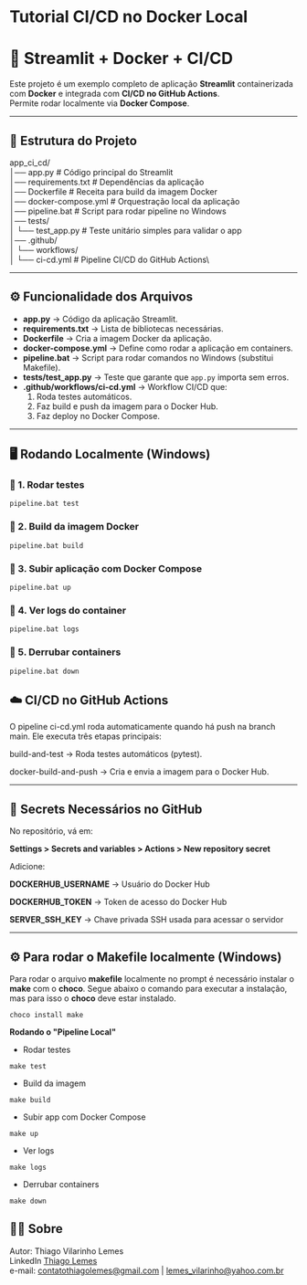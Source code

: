 # Tutorial CI/CD no Docker Local

# 🚀 Streamlit + Docker + CI/CD

Este projeto é um exemplo completo de aplicação **Streamlit** containerizada com **Docker** e integrada com **CI/CD no GitHub Actions**.  
Permite rodar localmente via **Docker Compose**.

---

## 📂 Estrutura do Projeto

app_ci_cd/ \
│── app.py # Código principal do Streamlit\
│── requirements.txt # Dependências da aplicação\
│── Dockerfile # Receita para build da imagem Docker\
│── docker-compose.yml # Orquestração local da aplicação\
│── pipeline.bat # Script para rodar pipeline no Windows\
│── tests/\
│ └── test_app.py # Teste unitário simples para validar o app\
│── .github/\
│ └── workflows/\
│ └── ci-cd.yml # Pipeline CI/CD do GitHub Actions\


---

## ⚙️ Funcionalidade dos Arquivos

- **app.py** → Código da aplicação Streamlit.  
- **requirements.txt** → Lista de bibliotecas necessárias.  
- **Dockerfile** → Cria a imagem Docker da aplicação.  
- **docker-compose.yml** → Define como rodar a aplicação em containers.  
- **pipeline.bat** → Script para rodar comandos no Windows (substitui Makefile).  
- **tests/test_app.py** → Teste que garante que `app.py` importa sem erros.  
- **.github/workflows/ci-cd.yml** → Workflow CI/CD que:
  1. Roda testes automáticos.
  2. Faz build e push da imagem para o Docker Hub.
  3. Faz deploy no Docker Compose.

---

## 🖥️ Rodando Localmente (Windows)

### 🔹 1. Rodar testes
```pipeline.bat test```

### 🔹 2. Build da imagem Docker
```pipeline.bat build```

### 🔹 3. Subir aplicação com Docker Compose
```pipeline.bat up```

### 🔹 4. Ver logs do container
```pipeline.bat logs```

### 🔹 5. Derrubar containers
```pipeline.bat down```

## ☁️ CI/CD no GitHub Actions

O pipeline ci-cd.yml roda automaticamente quando há push na branch main.
Ele executa três etapas principais:

build-and-test → Roda testes automáticos (pytest).

docker-build-and-push → Cria e envia a imagem para o Docker Hub.


---

## 🔑 Secrets Necessários no GitHub

No repositório, vá em:

**Settings > Secrets and variables > Actions > New repository secret**

Adicione:

**DOCKERHUB_USERNAME** → Usuário do Docker Hub

**DOCKERHUB_TOKEN** → Token de acesso do Docker Hub

**SERVER_SSH_KEY** → Chave privada SSH usada para acessar o servidor

---

## ⚙️ Para rodar o Makefile localmente (Windows)
Para rodar o arquivo **makefile** localmente no prompt é necessário instalar o **make** com o **choco**. Segue abaixo o comando para executar a instalação, mas para isso o **choco** deve estar instalado.

```choco install make```

**Rodando o "Pipeline Local"**

- Rodar testes

```make test```

- Build da imagem

```make build```

- Subir app com Docker Compose

```make up```

- Ver logs

```make logs```

- Derrubar containers

```make down```

## 👨‍💻 Sobre

Autor: Thiago Vilarinho Lemes <br>
LinkedIn <a href="https://www.linkedin.com/in/thiago-v-lemes-b1232727" target="_blank">Thiago Lemes</a><br>
e-mail: contatothiagolemes@gmail.com | lemes_vilarinho@yahoo.com.br
